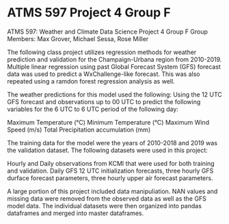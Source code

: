 # ATMS 597 Project 4 Group F
ATMS 597: Weather and Climate Data Science
Project 4 Group F
Group Members: Max Grover, Michael Sessa, Rose Miller

The following class project utilizes regression methods for weather prediction and validation for the Champaign-Urbana region from 2010-2019.
Multiple linear regression using past Global Forecast System (GFS) forecast data was used to predict a WxChallenge-like forecast. This was also repeated using a ramdon forest regression analysis as well.

The weather predictions for this model used the following:
Using the 12 UTC GFS forecast and observations up to 00 UTC to predict the following variables for the 6 UTC to 6 UTC period of the following day:

Maximum Temperature (°C)
Minimum Temperature (°C)
Maximum Wind Speed (m/s)
Total Precipitation accumulation (mm)

The training data for the model were the years of 2010-2018 and 2019 was the validation dataset.
The following datasets were used in this project:

Hourly and Daily observations from KCMI that were used for both training and validation.
Daily GFS 12 UTC initialization forecasts, three hourly GFS durface forecast parameters, three hourly upper air forecast parameters.

A large portion of this project included data manipuliation. NAN values and missing data were removed from the observed data as well as the GFS model data. The individual datasets were then organized into pandas dataframes and merged into master dataframes.
